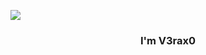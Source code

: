<a href="#"><img src="https://user-images.githubusercontent.com/70461429/198889066-a8ed9837-9dd1-434e-89bb-311b5290769d.png"/></a>

<h3 align="center">I'm V3rax0</h3>
